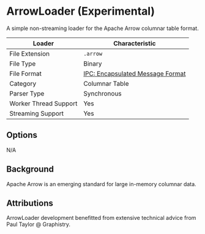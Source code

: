 # ArrowLoader (Experimental)

A simple non-streaming loader for the Apache Arrow columnar table format.

| Loader                | Characteristic                                                            |
| --------------------- | ------------------------------------------------------------------------- |
| File Extension        | `.arrow`                                                                  |
| File Type             | Binary                                                                    |
| File Format           | [IPC: Encapsulated Message Format](http://arrow.apache.org/docs/ipc.html) |
| Category              | Columnar Table                                                            |
| Parser Type           | Synchronous                                                               |
| Worker Thread Support | Yes                                                                       |
| Streaming Support     | Yes                                                                       |

## Options

N/A

## Background

Apache Arrow is an emerging standard for large in-memory columnar data.

## Attributions

ArrowLoader development benefitted from extensive technical advice from Paul Taylor @ Graphistry.
